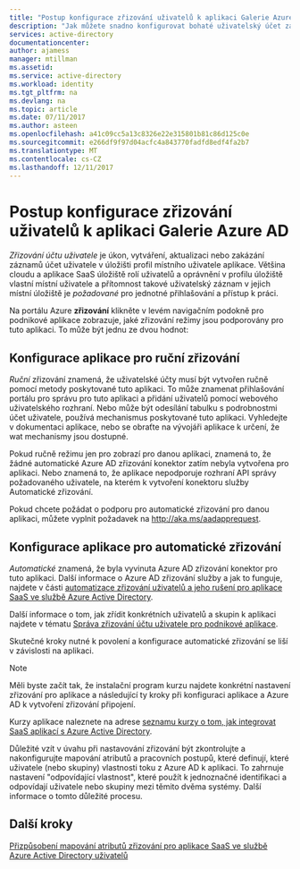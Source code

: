 ```yaml
---
title: "Postup konfigurace zřizování uživatelů k aplikaci Galerie Azure AD | Microsoft Docs"
description: "Jak můžete snadno konfigurovat bohaté uživatelský účet zajišťování a rušení zajištění aplikací již uveden v galerii aplikací Azure AD"
services: active-directory
documentationcenter: 
author: ajamess
manager: mtillman
ms.assetid: 
ms.service: active-directory
ms.workload: identity
ms.tgt_pltfrm: na
ms.devlang: na
ms.topic: article
ms.date: 07/11/2017
ms.author: asteen
ms.openlocfilehash: a41c09cc5a13c8326e22e315801b81c86d125c0e
ms.sourcegitcommit: e266df9f97d04acfc4a843770fadfd8edf4fa2b7
ms.translationtype: MT
ms.contentlocale: cs-CZ
ms.lasthandoff: 12/11/2017
---
```

# <a name="how-to-configure-user-provisioning-to-an-azure-ad-gallery-application"></a>Postup konfigurace zřizování uživatelů k aplikaci Galerie Azure AD

*Zřizování účtu uživatele* je úkon, vytváření, aktualizaci nebo zakázání záznamů účet uživatele v úložišti profil místního uživatele aplikace. Většina cloudu a aplikace SaaS úložiště rolí uživatelů a oprávnění v profilu úložiště vlastní místní uživatele a přítomnost takové uživatelský záznam v jejich místní úložiště je *požadované* pro jednotné přihlašování a přístup k práci.

Na portálu Azure **zřizování** klikněte v levém navigačním podokně pro podnikové aplikace zobrazuje, jaké zřizování režimy jsou podporovány pro tuto aplikaci. To může být jednu ze dvou hodnot:

## <a name="configuring-an-application-for-manual-provisioning"></a>Konfigurace aplikace pro ruční zřizování

*Ruční* zřizování znamená, že uživatelské účty musí být vytvořen ručně pomocí metody poskytované tuto aplikaci. To může znamenat přihlašování portálu pro správu pro tuto aplikaci a přidání uživatelů pomocí webového uživatelského rozhraní. Nebo může být odesílání tabulku s podrobnostmi účet uživatele, používá mechanismus poskytované tuto aplikaci. Vyhledejte v dokumentaci aplikace, nebo se obraťte na vývojáři aplikace k určení, že wat mechanismy jsou dostupné.

Pokud ručně režimu jen pro zobrazí pro danou aplikaci, znamená to, že žádné automatické Azure AD zřizování konektor zatím nebyla vytvořena pro aplikaci. Nebo znamená to, že aplikace nepodporuje rozhraní API správy požadovaného uživatele, na kterém k vytvoření konektoru služby Automatické zřizování.

Pokud chcete požádat o podporu pro automatické zřizování pro danou aplikaci, můžete vyplnit požadavek na <http://aka.ms/aadapprequest>.

## <a name="configuring-an-application-for-automatic-provisioning"></a>Konfigurace aplikace pro automatické zřizování

*Automatické* znamená, že byla vyvinuta Azure AD zřizování konektor pro tuto aplikaci. Další informace o Azure AD zřizování služby a jak to funguje, najdete v části [automatizace zřizování uživatelů a jeho rušení pro aplikace SaaS ve službě Azure Active Directory](https://docs.microsoft.com/azure/active-directory/active-directory-saas-app-provisioning).

Další informace o tom, jak zřídit konkrétních uživatelů a skupin k aplikaci najdete v tématu [Správa zřizování účtu uživatele pro podnikové aplikace](https://docs.microsoft.com/azure/active-directory/active-directory-enterprise-apps-manage-provisioning).

Skutečné kroky nutné k povolení a konfigurace automatické zřizování se liší v závislosti na aplikaci.

>[!NOTE]
>Měli byste začít tak, že instalační program kurzu najdete konkrétní nastavení zřizování pro aplikace a následující ty kroky při konfiguraci aplikace a Azure AD k vytvoření zřizování připojení. 
>
>

Kurzy aplikace naleznete na adrese [seznamu kurzy o tom, jak integrovat SaaS aplikací s Azure Active Directory](https://docs.microsoft.com/azure/active-directory/active-directory-saas-tutorial-list).

Důležité vzít v úvahu při nastavování zřizování být zkontrolujte a nakonfigurujte mapování atributů a pracovních postupů, které definují, které uživatele (nebo skupiny) vlastnosti toku z Azure AD k aplikaci. To zahrnuje nastavení "odpovídající vlastnost", které použít k jednoznačné identifikaci a odpovídají uživatele nebo skupiny mezi těmito dvěma systémy. Další informace o tomto důležité procesu.

## <a name="next-steps"></a>Další kroky
[Přizpůsobení mapování atributů zřizování pro aplikace SaaS ve službě Azure Active Directory uživatelů](https://docs.microsoft.com/azure/active-directory/active-directory-saas-customizing-attribute-mappings)

